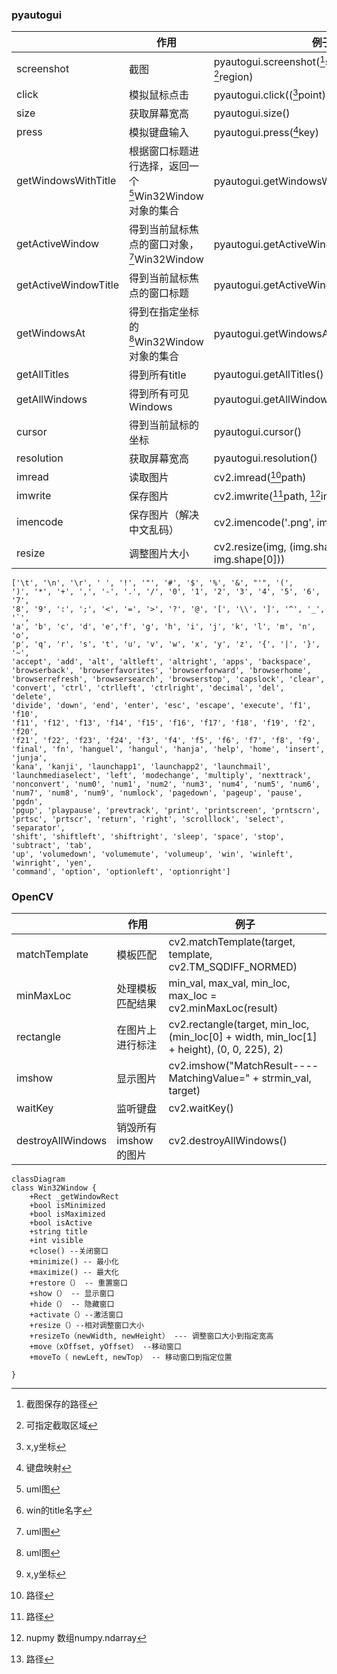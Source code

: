 ### pyautogui

|                      | 作用                                                         | 例子                                                         |
| -------------------- | ------------------------------------------------------------ | ------------------------------------------------------------ |
| screenshot           | 截图                                                         | pyautogui.screenshot([^screenshot_path]screenshot_path, [^region]region) |
| click                | 模拟鼠标点击                                                 | pyautogui.click(([^point]point), button='left')              |
| size                 | 获取屏幕宽高                                                 | pyautogui.size()                                             |
| press                | 模拟键盘输入                                                 | pyautogui.press([^key]key)                                   |
| getWindowsWithTitle  | 根据窗口标题进行选择，返回一个[^Win32Window]Win32Window对象的集合 | pyautogui.getWindowsWithTitle('[^title_name]title_name')     |
| getActiveWindow      | 得到当前鼠标焦点的窗口对象，[^Win32Window]Win32Window        | pyautogui.getActiveWindow（）                                |
| getActiveWindowTitle | 得到当前鼠标焦点的窗口标题                                   | pyautogui.getActiveWindowTitle()                             |
| getWindowsAt         | 得到在指定坐标的[^Win32Window]Win32Window对象的集合          | pyautogui.getWindowsAt（[^point]point）                      |
| getAllTitles         | 得到所有title                                                | pyautogui.getAllTitles()                                     |
| getAllWindows        | 得到所有可见Windows                                          | pyautogui.getAllWindows()                                    |
| cursor               | 得到当前鼠标的坐标                                           | pyautogui.cursor()                                           |
| resolution           | 获取屏幕宽高                                                 | pyautogui.resolution()                                       |
| imread               | 读取图片                                                     | cv2.imread([^path]path)                                      |
| imwrite              | 保存图片                                                     | cv2.imwrite([^path]path, [^img]img)                          |
| imencode             | 保存图片（解决中文乱码）                                     | cv2.imencode('.png', img)[1].tofile([^path]path)             |
| resize               | 调整图片大小                                                 | cv2.resize(img, (img.shape[1], img.shape[0]))                |



```
['\t', '\n', '\r', ' ', '!', '"', '#', '$', '%', '&', "'", '(',
')', '*', '+', ',', '-', '.', '/', '0', '1', '2', '3', '4', '5', '6', '7',
'8', '9', ':', ';', '<', '=', '>', '?', '@', '[', '\\', ']', '^', '_', '`',
'a', 'b', 'c', 'd', 'e','f', 'g', 'h', 'i', 'j', 'k', 'l', 'm', 'n', 'o',
'p', 'q', 'r', 's', 't', 'u', 'v', 'w', 'x', 'y', 'z', '{', '|', '}', '~',
'accept', 'add', 'alt', 'altleft', 'altright', 'apps', 'backspace',
'browserback', 'browserfavorites', 'browserforward', 'browserhome',
'browserrefresh', 'browsersearch', 'browserstop', 'capslock', 'clear',
'convert', 'ctrl', 'ctrlleft', 'ctrlright', 'decimal', 'del', 'delete',
'divide', 'down', 'end', 'enter', 'esc', 'escape', 'execute', 'f1', 'f10',
'f11', 'f12', 'f13', 'f14', 'f15', 'f16', 'f17', 'f18', 'f19', 'f2', 'f20',
'f21', 'f22', 'f23', 'f24', 'f3', 'f4', 'f5', 'f6', 'f7', 'f8', 'f9',
'final', 'fn', 'hanguel', 'hangul', 'hanja', 'help', 'home', 'insert', 'junja',
'kana', 'kanji', 'launchapp1', 'launchapp2', 'launchmail',
'launchmediaselect', 'left', 'modechange', 'multiply', 'nexttrack',
'nonconvert', 'num0', 'num1', 'num2', 'num3', 'num4', 'num5', 'num6',
'num7', 'num8', 'num9', 'numlock', 'pagedown', 'pageup', 'pause', 'pgdn',
'pgup', 'playpause', 'prevtrack', 'print', 'printscreen', 'prntscrn',
'prtsc', 'prtscr', 'return', 'right', 'scrolllock', 'select', 'separator',
'shift', 'shiftleft', 'shiftright', 'sleep', 'space', 'stop', 'subtract', 'tab',
'up', 'volumedown', 'volumemute', 'volumeup', 'win', 'winleft', 'winright', 'yen',
'command', 'option', 'optionleft', 'optionright']
```

### OpenCV

|                   | 作用                 | 例子                                                         |
| ----------------- | -------------------- | ------------------------------------------------------------ |
| matchTemplate     | 模板匹配             | cv2.matchTemplate(target, template, cv2.TM_SQDIFF_NORMED)    |
| minMaxLoc         | 处理模板匹配结果     | min_val, max_val, min_loc, max_loc = cv2.minMaxLoc(result)   |
| rectangle         | 在图片上进行标注     | cv2.rectangle(target, min_loc, (min_loc[0] + width, min_loc[1] + height), (0, 0, 225), 2) |
| imshow            | 显示图片             | cv2.imshow("MatchResult----MatchingValue=" + strmin_val, target) |
| waitKey           | 监听键盘             | cv2.waitKey()                                                |
| destroyAllWindows | 销毁所有imshow的图片 | cv2.destroyAllWindows()                                      |

[^screenshot_path]:截图保存的路径
[^Win32Window]:uml图

```mermaid
classDiagram
class Win32Window {
    +Rect _getWindowRect
    +bool isMinimized
    +bool isMaximized
    +bool isActive
    +string title
    +int visible
    +close() --关闭窗口
    +minimize() -- 最小化
    +maximize() -- 最大化
    +restore（） -- 重置窗口
    +show（） -- 显示窗口
    +hide（） -- 隐藏窗口
    +activate（）--激活窗口
    +resize（）--相对调整窗口大小
    +resizeTo（newWidth, newHeight） --- 调整窗口大小到指定宽高
    +move（xOffset, yOffset） --移动窗口
    +moveTo（ newLeft, newTop） -- 移动窗口到指定位置
    
}
```

[^region]:可指定截取区域
[^point]:x,y坐标
[^key]:键盘映射
[^title_name]:win的title名字
[^path]:路径
[^img]:nupmy 数组numpy.ndarray
